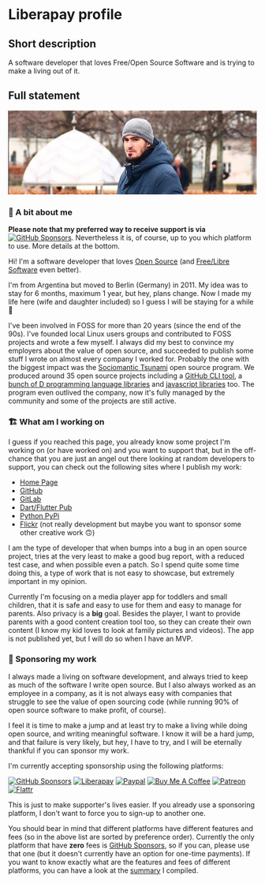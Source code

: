 # Liberapay profile

## Short description

<!--
Limit 100 characters.
-->

A software developer that loves Free/Open Source Software and is trying to make a living out of it.

## Full statement

![Me](https://github.com/llucax/llucax/raw/main/llucax.jpg)

### 👋 A bit about me

**Please note that my preferred way to receive support is via** [![GitHub
Sponsors](https://img.shields.io/badge/-GitHub%20Sponsors-ea4aaa?logo=github)](https://github.com/sponsors/llucax).
Nevertheless it is, of course, up to you which platform to use. More details at
the bottom.

Hi! I'm a software developer that loves [Open
Source](https://en.wikipedia.org/wiki/Open-source_software) (and [Free/Libre
Software](https://en.wikipedia.org/wiki/Free_software) even better).

I'm from Argentina but moved to Berlin (Germany) in 2011. My idea was to stay
for 6 months, maximum 1 year, but hey, plans change. Now I made my life here
(wife and daughter included) so I guess I will be staying for a while 🙂

I've been involved in FOSS for more than 20 years (since the end of the 90s).
I've founded local Linux users groups and contributed to FOSS projects and
wrote a few myself. I always did my best to convince my employers about the
value of open source, and succeeded to publish some stuff I wrote on almost
every company I worked for. Probably the one with the biggest impact was the
[Sociomantic Tsunami](https://github.com/sociomantic-tsunami/) open source
program. We produced around 35 open source projects including a [GitHub CLI
tool](https://github.com/sociomantic-tsunami/git-hub), a [bunch of
D programming language
libraries](https://github.com/sociomantic-tsunami?language=d) and [javascript
libraries](https://github.com/sociomantic-tsunami?language=javascript) too. The
program even outlived the company, now it's fully managed by the community and
some of the projects are still active.

### 🏗️ What am I working on

I guess if you reached this page, you already know some project I'm working on
(or have worked on) and you want to support that, but in the off-chance that
you are just an angel out there looking at random developers to support, you
can check out the following sites where I publish my work:

* [Home Page](https://llucax.com/)
* [GitHub](https://github.com/llucax)
* [GitLab](https://gitlab.com/llucax)
* [Dart/Flutter Pub](https://pub.dev/publishers/llucax.com/packages)
* [Python PyPi](https://pypi.org/user/llucax)
* [Flickr](https://www.flickr.com/photos/llucax) (not really development but
  maybe you want to sponsor some other creative work 🙃)

I am the type of developer that when bumps into a bug in an open source
project, tries at the very least to make a good bug report, with a reduced test
case, and when possible even a patch. So I spend quite some time doing this,
a type of work that is not easy to showcase, but extremely important in my
opinion.

Currently I'm focusing on a media player app for toddlers and small children,
that it is safe and easy to use for them and easy to manage for parents. Also
privacy is a **big** goal. Besides the player, I want to provide parents with
a good content creation tool too, so they can create their own content (I know
my kid loves to look at family pictures and videos). The app is not published
yet, but I will do so when I have an MVP.

### 💖 Sponsoring my work

I always made a living on software development, and always tried to keep as
much of the software I write open source. But I also always worked as an
employee in a company, as it is not always easy with companies that struggle to
see the value of open sourcing code (while running 90% of open source software
to make profit, of course).

I feel it is time to make a jump and at least try to make a living while doing
open source, and writing meaningful software. I know it will be a hard jump,
and that failure is very likely, but hey, I have to try, and I will be
eternally thankful if you can sponsor my work.

I'm currently accepting sponsorship using the following platforms:

[![GitHub Sponsors](https://img.shields.io/badge/-GitHub%20Sponsors-ea4aaa?logo=github)](https://github.com/sponsors/llucax)
[![Liberapay](https://img.shields.io/badge/-Liberapay-f6c915?logo=liberapay&logoColor=black)](https://liberapay.com/llucax/donate)
[![Paypal](https://img.shields.io/badge/-Paypal-0070ba?logo=paypal)](https://www.paypal.com/donate?hosted_button_id=UZRR3REUC4SY2)
[![Buy Me A Coffee](https://img.shields.io/badge/-Buy%20Me%20A%20Coffee-ff813f?logo=buy-me-a-coffee&logoColor=white)](https://www.buymeacoffee.com/llucax)
[![Patreon](https://img.shields.io/badge/-Patreon-F96854?logo=patreon&logoColor=white)](https://www.patreon.com/llucax)
[![Flattr](https://img.shields.io/badge/-Flattr-6bc76b?logo=flattr)](https://flattr.com/@llucax)

This is just to make supporter's lives easier. If you already use a sponsoring
platform, I don't want to force you to sign-up to another one.

You should bear in mind that different platforms have different features and
fees (so in the above list are sorted by preference order). Currently the only
platform that have **zero** fees is [GitHub
Sponsors](https://github.com/sponsors/llucax), so if you can, please use that
one (but it doesn't currently have an option for one-time payments). If you
want to know exactly what are the features and fees of different platforms, you
can have a look at the
[summary](https://github.com/llucax/llucax/blob/main/sponsoring-platforms.md)
I compiled.
